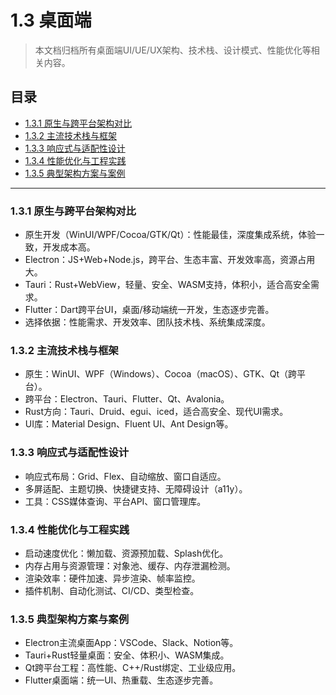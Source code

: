 # 1.3 桌面端

> 本文档归档所有桌面端UI/UE/UX架构、技术栈、设计模式、性能优化等相关内容。

## 目录

- [1.3.1 原生与跨平台架构对比](#131-原生与跨平台架构对比)
- [1.3.2 主流技术栈与框架](#132-主流技术栈与框架)
- [1.3.3 响应式与适配性设计](#133-响应式与适配性设计)
- [1.3.4 性能优化与工程实践](#134-性能优化与工程实践)
- [1.3.5 典型架构方案与案例](#135-典型架构方案与案例)

---

### 1.3.1 原生与跨平台架构对比

- 原生开发（WinUI/WPF/Cocoa/GTK/Qt）：性能最佳，深度集成系统，体验一致，开发成本高。
- Electron：JS+Web+Node.js，跨平台、生态丰富、开发效率高，资源占用大。
- Tauri：Rust+WebView，轻量、安全、WASM支持，体积小，适合高安全需求。
- Flutter：Dart跨平台UI，桌面/移动端统一开发，生态逐步完善。
- 选择依据：性能需求、开发效率、团队技术栈、系统集成深度。

### 1.3.2 主流技术栈与框架

- 原生：WinUI、WPF（Windows）、Cocoa（macOS）、GTK、Qt（跨平台）。
- 跨平台：Electron、Tauri、Flutter、Qt、Avalonia。
- Rust方向：Tauri、Druid、egui、iced，适合高安全、现代UI需求。
- UI库：Material Design、Fluent UI、Ant Design等。

### 1.3.3 响应式与适配性设计

- 响应式布局：Grid、Flex、自动缩放、窗口自适应。
- 多屏适配、主题切换、快捷键支持、无障碍设计（a11y）。
- 工具：CSS媒体查询、平台API、窗口管理库。

### 1.3.4 性能优化与工程实践

- 启动速度优化：懒加载、资源预加载、Splash优化。
- 内存占用与资源管理：对象池、缓存、内存泄漏检测。
- 渲染效率：硬件加速、异步渲染、帧率监控。
- 插件机制、自动化测试、CI/CD、类型检查。

### 1.3.5 典型架构方案与案例

- Electron主流桌面App：VSCode、Slack、Notion等。
- Tauri+Rust轻量桌面：安全、体积小、WASM集成。
- Qt跨平台工程：高性能、C++/Rust绑定、工业级应用。
- Flutter桌面端：统一UI、热重载、生态逐步完善。

